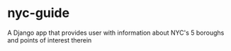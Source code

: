 # nyc-guide
 A Django app that provides user with information about NYC's 5 boroughs and points of interest therein
